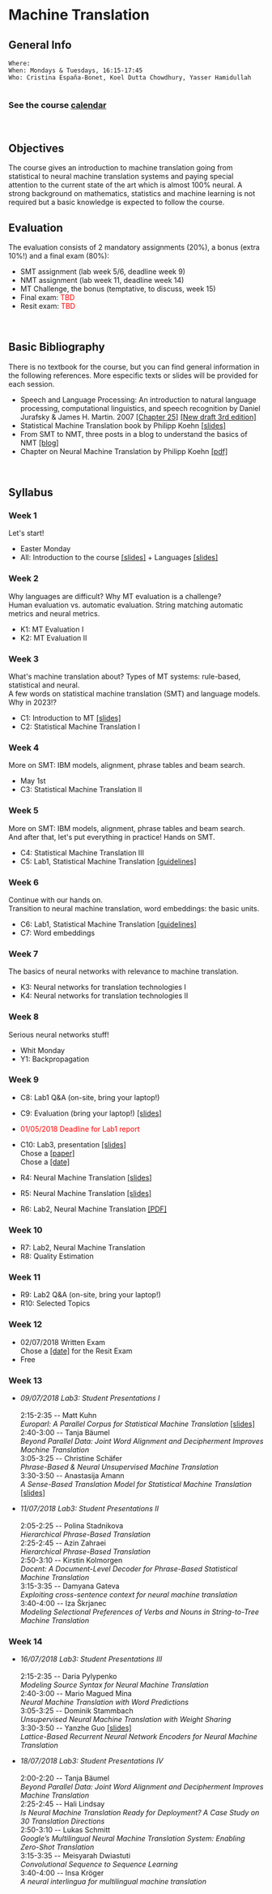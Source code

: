 # Machine Translation
## General Info
```
Where: 
When: Mondays & Tuesdays, 16:15-17:45
Who: Cristina España-Bonet, Koel Dutta Chowdhury, Yasser Hamidullah
     
```

### See the course [calendar](../calendars/calendarMT.md)
<br>

## Objectives

The course gives an introduction to machine translation going from statistical to neural machine translation systems and paying special attention to the current state of the art which is almost 100% neural. A strong background on mathematics, statistics and machine learning is not required but a basic knowledge is expected to follow the course.
<br>

## Evaluation

The evaluation consists of 2 mandatory assignments (20%), a bonus (extra 10%!) and a final exam (80%):
* SMT assignment (lab week 5/6, deadline week 9)
* NMT assignment (lab week 11, deadline week 14)
* MT Challenge, the bonus (temptative, to discuss, week 15)
* Final exam: <span style="color:red"> TBD </span> 
* Resit exam: <span style="color:red"> TBD </span>
<br>


## Basic Bibliography

There is no textbook for the course, but you can find general information in the following references. More especific texts or slides will be provided for each session.

* Speech and Language Processing: An introduction to natural language processing, computational linguistics,
and speech recognition by Daniel Jurafsky & James H. Martin. 2007 [[Chapter 25]](.//slides2018/biblio/JurafskyMartinChap25Draft.pdf) [[New draft 3rd edition]](https://web.stanford.edu/~jurafsky/slp3/)
* Statistical Machine Translation book by Philipp Koehn [[slides]](http://www.statmt.org/book/)
* From SMT to NMT, three posts in a blog to understand the basics of NMT [[blog]](https://devblogs.nvidia.com/introduction-neural-machine-translation-with-gpus/)
* Chapter on Neural Machine Translation by Philipp Koehn [[pdf]](https://arxiv.org/pdf/1709.07809.pdf)
<br>

## Syllabus

### Week 1

Let's start! <br>

* Easter Monday
* All: Introduction to the course [[slides]](.//slides2023/lectures/) + Languages [[slides]](.//slides2018/lectures/2-introMThard.pdf) 

### Week 2

Why languages are difficult? Why MT evaluation is a challenge? <br>
Human evaluation vs. automatic evaluation. String matching automatic metrics and neural metrics.  <br>

* K1: MT Evaluation I 
* K2: MT Evaluation II
 

### Week 3 

What's machine translation about? Types of MT systems: rule-based, statistical and neural. <br>
A few words on statistical machine translation (SMT) and language models. Why in 2023!?  <br>

* C1: Introduction to MT [[slides]](.//slides2023/lectures/) 
* C2: Statistical Machine Translation I

### Week 4

More on SMT: IBM models, alignment, phrase tables and beam search. <br>

* May 1st
* C3: Statistical Machine Translation II

### Week 5

More on SMT: IBM models, alignment, phrase tables and beam search. <br>
And after that, let's put everything in practice! Hands on SMT. <br>

* C4: Statistical Machine Translation III
* C5: Lab1, Statistical Machine Translation [[guidelines]](.//slides2023/lectures/) 

### Week 6

Continue with our hands on. <br>
Transition to neural machine translation, word embeddings: the basic units. <br>

* C6: Lab1, Statistical Machine Translation [[guidelines]](.//slides2023/lectures/) 
* C7: Word embeddings


### Week 7
 
The basics of neural networks with relevance to machine translation. <br>

* K3: Neural networks for translation technologies I
* K4: Neural networks for translation technologies II


### Week 8

Serious neural networks stuff! <br>

* Whit Monday
* Y1: Backpropagation

### Week 9

* C8: Lab1 Q&A (on-site, bring your laptop!)
* C9: Evaluation (bring your laptop!) [[slides]](.//slides2018/lectures/7-MTEval.pdf) 
* <span style="color:red">01/05/2018 Deadline for Lab1 report</span>

* C10: Lab3, presentation [[slides]](.//slides2018/lectures/8-oralPresentation.pdf) 
<br>Chose a [[paper]](https://docs.google.com/document/d/1wtGHDMnnHmCnY6uv-9bRO4FfsRHZqRuCvYVfRaCp83A/edit?usp=sharing) 
<br>Chose a [[date]](https://doodle.com/poll/pzcv2bngb4hiv38u)
* R4: Neural Machine Translation [[slides]](http://raphael.rubino.free.fr/uds_summer2018_nmt4.pdf)
* R5: Neural Machine Translation [[slides]](http://raphael.rubino.free.fr/uds_summer2018_nmt5.pdf)
* R6: Lab2, Neural Machine Translation [[PDF]](http://raphael.rubino.free.fr/uds_summer2018_nmt_lab1.pdf)

### Week 10

* R7: Lab2, Neural Machine Translation 
* R8: Quality Estimation

### Week 11

* R9: Lab2 Q&A (on-site, bring your laptop!)
* R10: Selected Topics

### Week 12 

* 02/07/2018 Written Exam
<br>Chose a [[date]](https://doodle.com/poll/yx5pithafigxdkxa) for the Resit Exam 
* Free 

### Week 13

* *09/07/2018   Lab3: Student Presentations I*
<br> <br> 2:15-2:35 -- Matt Kuhn
<br> _Europarl: A Parallel Corpus for Statistical Machine Translation_  [[slides]](.//slides2018/students/matt.pptx) 
<br> 2:40-3:00 -- Tanja Bäumel
<br> _Beyond Parallel Data: Joint Word Alignment and Decipherment Improves Machine Translation_
<br> 3:05-3:25 -- Christine Schäfer
<br> _Phrase-Based & Neural Unsupervised Machine Translation_
<br> 3:30-3:50 -- Anastasija Amann
<br> _A Sense-Based Translation Model for Statistical Machine Translation_  [[slides]](.//slides2018/students/anastasija.pdf) 

 
* *11/07/2018   Lab3: Student Presentations II*
<br> <br> 2:05-2:25 -- Polina Stadnikova
<br> _Hierarchical Phrase-Based Translation_
<br> 2:25-2:45 -- Azin Zahraei
<br> _Hierarchical Phrase-Based Translation_
<br> 2:50-3:10 -- Kirstin Kolmorgen
<br> _Docent: A Document-Level Decoder for Phrase-Based Statistical Machine Translation_
<br> 3:15-3:35 -- Damyana Gateva
<br> _Exploiting cross-sentence context for neural machine translation_
<br> 3:40-4:00 -- Iza Škrjanec
<br> _Modeling Selectional Preferences of Verbs and Nouns in String-to-Tree Machine Translation_

### Week 14

* *16/07/2018   Lab3: Student Presentations III*
<br> <br> 2:15-2:35 -- Daria Pylypenko
<br> _Modeling Source Syntax for Neural Machine Translation_
<br> 2:40-3:00 -- Mario Magued Mina
<br> _Neural Machine Translation with Word Predictions_
<br> 3:05-3:25 -- Dominik Stammbach
<br> _Unsupervised Neural Machine Translation with Weight Sharing_
<br> 3:30-3:50 -- Yanzhe Guo  [[slides]](.//slides2018/students/yanzhe.pptm) 
<br> _Lattice-Based Recurrent Neural Network Encoders for Neural Machine Translation_

 
* *18/07/2018   Lab3: Student Presentations IV*
<br><br> 2:00-2:20 -- Tanja Bäumel
<br> _Beyond Parallel Data: Joint Word Alignment and Decipherment Improves Machine Translation_
<br> 2:25-2:45 -- Hali Lindsay
<br> _Is Neural Machine Translation Ready for Deployment? A Case Study on 30 Translation Directions_
<br> 2:50-3:10 -- Lukas Schmitt
<br> _Google’s Multilingual Neural Machine Translation System: Enabling Zero-Shot Translation_
<br> 3:15-3:35 -- Meisyarah Dwiastuti
<br> _Convolutional Sequence to Sequence Learning_
<br> 3:40-4:00 -- Insa Kröger
<br> _A neural interlingua for multilingual machine translation_



